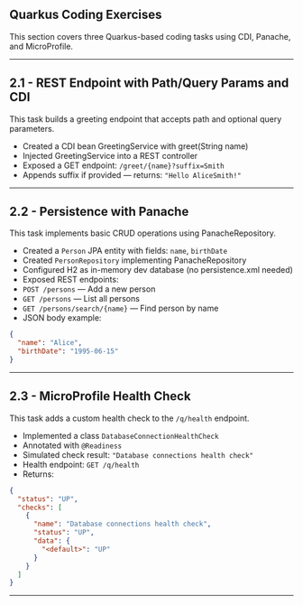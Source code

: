 
## Quarkus Coding Exercises

This section covers three Quarkus-based coding tasks using CDI, Panache, and MicroProfile.

---

## 2.1 - REST Endpoint with Path/Query Params and CDI

This task builds a greeting endpoint that accepts path and optional query parameters.

- Created a CDI bean GreetingService with greet(String name)  
- Injected GreetingService into a REST controller  
- Exposed a GET endpoint: `/greet/{name}?suffix=Smith`  
- Appends suffix if provided — returns: `"Hello AliceSmith!"`

---

## 2.2 - Persistence with Panache

This task implements basic CRUD operations using PanacheRepository.

- Created a `Person` JPA entity with fields: `name`, `birthDate`  
- Created `PersonRepository` implementing PanacheRepository  
- Configured H2 as in-memory dev database (no persistence.xml needed)  
- Exposed REST endpoints:  
- `POST /persons` — Add a new person  
- `GET /persons` — List all persons  
- `GET /persons/search/{name}` — Find person by name  
- JSON body example:
```json
{
  "name": "Alice",
  "birthDate": "1995-06-15"
}
```

---

## 2.3 - MicroProfile Health Check

This task adds a custom health check to the `/q/health` endpoint.

- Implemented a class `DatabaseConnectionHealthCheck`  
- Annotated with `@Readiness`  
- Simulated check result: `"Database connections health check"`  
- Health endpoint: `GET /q/health`  
- Returns:
```json
{
  "status": "UP",
  "checks": [
    {
      "name": "Database connections health check",
      "status": "UP",
      "data": {
        "<default>": "UP"
      }
    }
  ]
}
```

---
